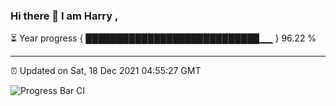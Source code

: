 ### Hi there 👋 I am Harry , 

⏳ Year progress { ████████████████████████████▁▁ } 96.22 %

---

⏰ Updated on Sat, 18 Dec 2021 04:55:27 GMT

![Progress Bar CI](https://github.com/duykhang68/duykhang68/workflows/Progress%20Bar%20CI/badge.svg)
